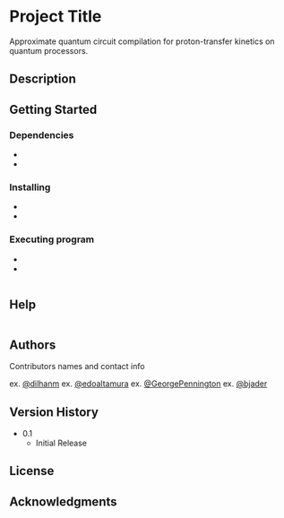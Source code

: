 # Project Title

Approximate quantum circuit compilation for proton-transfer kinetics on quantum processors.

## Description



## Getting Started

### Dependencies

* 
* 

### Installing

* 
* 

### Executing program

* 
* 
```

```

## Help


```

```

## Authors

Contributors names and contact info

ex. [@dilhanm](https://github.com/DilhanM)
ex. [@edoaltamura](https://github.com/edoaltamura)
ex. [@GeorgePennington](https://github.com/GeorgePennington)
ex. [@bjader](https://github.com/bjader)

## Version History

* 0.1
    * Initial Release

## License



## Acknowledgments
